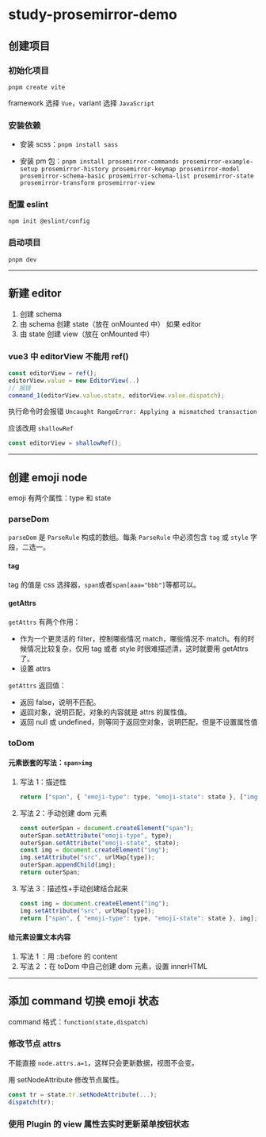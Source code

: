 # study-prosemirror-demo

## 创建项目

### 初始化项目

`pnpm create vite`

framework 选择 `Vue`，variant 选择 `JavaScript`

### 安装依赖

- 安装 scss：`pnpm install sass`

- 安装 pm 包：`pnpm install prosemirror-commands prosemirror-example-setup prosemirror-history prosemirror-keymap prosemirror-model prosemirror-schema-basic prosemirror-schema-list prosemirror-state prosemirror-transform prosemirror-view`

### 配置 eslint

`npm init @eslint/config`

### 启动项目

`pnpm dev`

---

## 新建 editor

1. 创建 schema
2. 由 schema 创建 state（放在 onMounted 中）
   如果 editor
3. 由 state 创建 view（放在 onMounted 中）

### vue3 中 editorView 不能用 ref()

```js
const editorView = ref();
editorView.value = new EditorView(..)
// 报错
command_1(editorView.value.state, editorView.value.dispatch);
```

执行命令时会报错 `Uncaught RangeError: Applying a mismatched transaction`

应该改用 `shallowRef`

```js
const editorView = shallowRef();
```

---

## 创建 emoji node

emoji 有两个属性：type 和 state

### parseDom

`parseDom` 是 `ParseRule` 构成的数组。每条 `ParseRule` 中必须包含 `tag` 或 `style` 字段，二选一。

#### tag

tag 的值是 css 选择器，`span`或者`span[aaa="bbb"]`等都可以。

#### getAttrs

`getAttrs` 有两个作用：

- 作为一个更灵活的 filter，控制哪些情况 match，哪些情况不 match。有的时候情况比较复杂，仅用 tag 或者 style 时很难描述清，这时就要用 getAttrs 了。
- 设置 attrs

`getAttrs` 返回值：

- 返回 false，说明不匹配。
- 返回对象，说明匹配，对象的内容就是 attrs 的属性值。
- 返回 null 或 undefined，则等同于返回空对象，说明匹配，但是不设置属性值

### toDom

#### 元素嵌套的写法：`span>img`

1. 写法 1：描述性

   ```js
   return ["span", { "emoji-type": type, "emoji-state": state }, ["img", { src: urlMap[type] }]];
   ```

2. 写法 2：手动创建 dom 元素

   ```js
   const outerSpan = document.createElement("span");
   outerSpan.setAttribute("emoji-type", type);
   outerSpan.setAttribute("emoji-state", state);
   const img = document.createElement("img");
   img.setAttribute("src", urlMap[type]);
   outerSpan.appendChild(img);
   return outerSpan;
   ```

3. 写法 3：描述性+手动创建结合起来

   ```js
   const img = document.createElement("img");
   img.setAttribute("src", urlMap[type]);
   return ["span", { "emoji-type": type, "emoji-state": state }, img];
   ```

#### 给元素设置文本内容

1. 写法 1 ：用 ::before 的 content
2. 写法 2 ：在 toDom 中自己创建 dom 元素，设置 innerHTML

---

## 添加 command 切换 emoji 状态

command 格式：`function(state,dispatch)`

### 修改节点 attrs

不能直接 `node.attrs.a=1`，这样只会更新数据，视图不会变。

用 setNodeAttribute 修改节点属性。

```js
const tr = state.tr.setNodeAttribute(...);
dispatch(tr);
```

### 使用 Plugin 的 view 属性去实时更新菜单按钮状态
